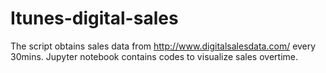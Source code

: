 # Itunes-digital-sales
The script obtains sales data from http://www.digitalsalesdata.com/ every 30mins.
Jupyter notebook contains codes to visualize sales overtime.



